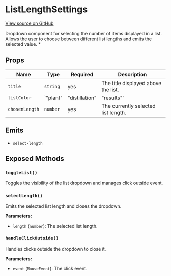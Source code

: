 # ListLengthSettings

[View source on GitHub](https://github.com/DestillApp/main/blob/main/frontend/src/components/ListLengthSettings.vue)

Dropdown component for selecting the number of items displayed in a list. Allows the user to choose between different list lengths and emits the selected value.
 *

## Props

| Name | Type | Required | Description |
|------|------|----------|-------------|
| `title` | `string` | yes | The title displayed above the list. |
| `listColor` | `"plant" | "distillation" | "results"` | yes | The color theme for the list. |
| `chosenLength` | `number` | yes | The currently selected list length. |

## Emits

- `select-length`

## Exposed Methods

### `toggleList()`
Toggles the visibility of the list dropdown and manages click outside event.

### `selectLength()`
Emits the selected list length and closes the dropdown.

**Parameters:**
- `length` (`number`): The selected list length.

### `handleClickOutside()`
Handles clicks outside the dropdown to close it.

**Parameters:**
- `event` (`MouseEvent`): The click event.
